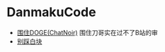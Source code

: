 # DanmakuCode
- [围住DOGE(ChatNoir)](http://www.bilibili.com/video/av2593897/) 围住刀哥实在过不了B站的审
- [别踩白块](http://www.bilibili.com/video/av2618886/)